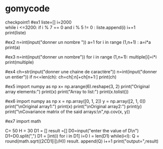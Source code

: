 # gomycode
checkpoint1
#ex1
liste=[]
i=2000       
while i <=3200:
       if i % 7 == 0 and i % 5 != 0 :
        liste.append(i)
       i+=1   
print(liste)

#ex2
n=int(input("donner un nombre "))
a=1
for i in range (1,n+1) :
  a=i*a
print(a)
    
#ex3
n=int(input("donner un nombre"))
for i in range (1,n+1):
 multiple[i]=i*i
print(multiple)

#ex4
ch=str(input("donner une chaine de caractère"))
n=int(input("donner un entier"))
if n<=len(ch):
 ch=ch[:n]+ch[n+1:]
print(ch)

#ex5
import numpy as np
x= np.arange(6).reshape(3, 2)
print("Original array elements:")
print(x)
print("Array to list:")
print(x.tolist()) 

#ex6
import numpy as np
x = np.array([0, 1, 2])
y = np.array([2, 1, 0])
print("\nOriginal array1:")
print(x)
print("\nOriginal array2:")
print(y)
print("\nCovariance matrix of the said arrays:\n",np.cov(x, y))

#ex7
import math

C= 50
H = 30
D1 = []
result =[]
D0=input("enter the value of D\n")
D1=D0.split(",")
D1 = [int(i) for i in D1]
i=0
l = len(D1)
while(i<l):
    Q = round(math.sqrt((2*C*D1[i])/H))
    result. append(Q)
    i+=1
print("output=",result)

